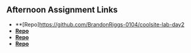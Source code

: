 ## Afternoon Assignment Links

* **[Repo]https://github.com/BrandonRiggs-0104/coolsite-lab-day2
* **[Repo](https://github.com/BrandonRiggs-0104/<ASSIGNMENT_REPO>)**
* **[Repo](https://github.com/BrandonRiggs-0104/<ASSIGNMENT_REPO>)**
* **[Repo](https://github.com/BrandonRiggs-0104/<ASSIGNMENT_REPO>)**
